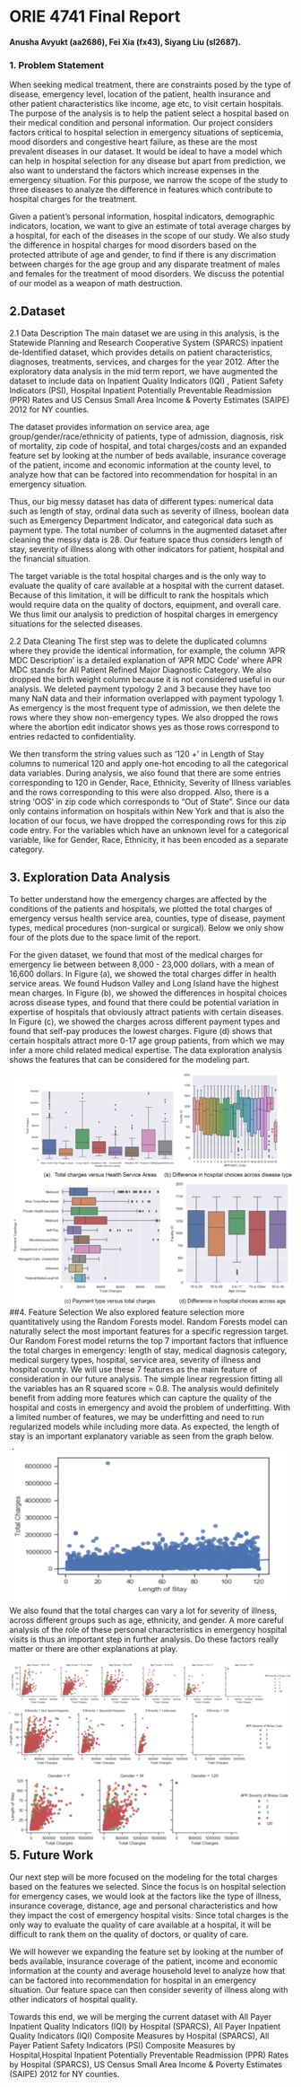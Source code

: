 # ORIE 4741 Final Report
#### Anusha Avyukt (aa2686), Fei Xia (fx43), Siyang Liu (sl2687).
### 1. Problem Statement
When seeking medical treatment, there are constraints posed by the type of disease, emergency level, location of the patient, health insurance and other patient characteristics like income, age etc, to visit certain hospitals. The purpose of the analysis is to help the patient select a hospital based on their medical condition and personal information. Our project considers factors critical to hospital selection in emergency situations of septicemia, mood disorders and congestive heart failure, as these are the most prevalent diseases in our dataset. It would be ideal to have a model which can help in hospital selection for any disease but apart from prediction, we also want to understand the factors which increase expenses in the emergency situation. For this purpose, we narrow the scope of the study to three diseases to analyze the difference in features which contribute to hospital charges for the treatment. 

Given a patient’s personal information, hospital indicators, demographic indicators, location, we want to give an estimate of total average charges by a hospital, for each of the diseases in the scope of our study. We also study the difference in hospital charges for mood disorders based on the protected attribute of age and gender, to find if there is any discrimation between charges for the age group and any disparate treatment of males and females for the treatment of mood disorders. We discuss the potential of our model as a weapon of math destruction. 

## 2.Dataset
2.1 Data Description
The main dataset we are using in this analysis, is the Statewide Planning and Research Cooperative System (SPARCS) inpatient de-Identified dataset, which provides details on patient characteristics, diagnoses, treatments, services, and charges for the year 2012. After the exploratory data analysis in the mid term report, we have augmented the dataset to include data on Inpatient Quality Indicators (IQI) , Patient Safety Indicators (PSI), Hospital Inpatient Potentially Preventable Readmission (PPR) Rates  and US Census Small Area Income & Poverty Estimates (SAIPE) 2012 for NY counties. 

The dataset provides information on service area, age group/gender/race/ethnicity of patients, type of admission, diagnosis, risk of mortality, zip code of hospital, and total charges/costs and an expanded feature set by looking at the number of beds available, insurance coverage of the patient, income and economic information at the county level, to analyze how that can be factored into recommendation for hospital in an emergency situation.  

Thus, our big messy dataset has data of different types: numerical data such as length of stay, ordinal data such as severity of illness, boolean data such as Emergency Department Indicator, and categorical data such as payment type. The total number of columns in the augmented dataset after cleaning the messy data is 28. Our feature space thus considers length of stay, severity of illness along with other indicators for patient, hospital and the financial situation. 

The target variable is the total hospital charges and is the only way to evaluate the quality of care available at a hospital with the current dataset. Because of this limitation, it will be difficult to rank the hospitals which would require data on the quality of doctors, equipment, and overall care. We thus limit our analysis to prediction of hospital charges in emergency situations for the selected diseases.  


2.2 Data Cleaning
The first step was to delete the duplicated columns where they provide the identical information, for example, the column ‘APR MDC Description’ is a detailed explanation of ‘APR MDC Code’ where APR MDC stands for All Patient Refined Major Diagnostic Category. We also dropped the birth weight column because it is not considered useful in our analysis. We deleted payment typology 2 and 3 because they have too many NaN data and their information overlapped with payment typology 1. As emergency is the most frequent type of admission, we then delete the rows where they show non-emergency types. We also dropped the rows where the abortion edit indicator shows yes as those rows correspond to entries redacted to confidentiality. 

We then transform the string values such as ‘120 +’ in Length of Stay columns to numerical 120 and apply one-hot encoding to all the categorical data variables. During analysis, we also found that there are some entries corresponding to 120 in Gender, Race, Ethnicity, Severity of Illness variables and the rows corresponding to this were also dropped. Also, there is a string ‘OOS’ in zip code which corresponds to “Out of State”. Since our data only contains information on hospitals within New York and that is also the location of our focus, we have dropped the corresponding rows for this zip code entry. For the variables which have an unknown level for a categorical variable, like for Gender, Race, Ethnicity, it has been encoded as a separate category. 



## 3. Exploration Data Analysis
To better understand how the emergency charges are affected by the conditions of the patients and hospitals, we plotted the total charges of emergency versus health service area, counties, type of disease, payment types, medical procedures (non-surgical or surgical). Below we only show four of the plots due to the space limit of the report.	

For the given dataset, we found that most of the medical charges for emergency lie between between 8,000 - 23,000 dollars, with a mean of 16,600 dollars. In Figure (a), we showed the total charges differ in health service areas. We found Hudson Valley and Long Island have the highest mean charges. In Figure (b), we showed the differences in hospital choices across disease types, and found that there could be potential variation in expertise of hospitals that obviously attract patients with certain diseases. In Figure (c), we showed the charges across different payment types and found that self-pay produces the lowest charges. Figure (d) shows that certain hospitals attract more 0-17 age group patients, from which we may infer a more child related medical expertise. The data exploration analysis shows the features that can be considered for the modeling part.


<img src="Figure.PNG"
     alt="Markdown Monster icon"
     style="float: left; margin-right: 10px;" />


##4. Feature Selection
We also explored feature selection more quantitatively using the Random Forests model. Random Forests model can naturally select the most important features for a specific regression target. Our Random Forest model returns the top 7 important factors that influence the total charges in emergency: length of stay, medical diagnosis category, medical surgery types, hospital, service area, severity of illness and hospital county. We will use these 7 features as the main feature of consideration in our future analysis.
The simple linear regression fitting all the variables has an R squared score = 0.8. The analysis would definitely benefit from adding more features which can capture the quality of the hospital and costs in emergency and avoid the problem of underfitting. With a limited number of features, we may be underfitting and need to run regularized models while including more data.  As expected, the length of stay is an important explanatory variable as seen from the graph below. 



<img src="figure4.PNG"
     alt="Markdown Monster icon"
     style="float: left; margin-right: 40px;" />
     
We also found that the total charges can vary a lot for severity of illness, across different groups such as age, ethnicity, and gender. A more careful analysis of the role of these personal characteristics in emergency hospital visits is thus an important step in further analysis. Do these factors really matter or there are other explanations at play. 

<img src="Figure3.PNG"
     alt="Markdown Monster icon"
     style="float: left; margin-right: 10px;" />

## 5. Future Work
Our next step will be more focused on the modeling for the total charges based on the features we selected. Since the focus is on hospital selection for emergency cases, we would look at the factors like the type of illness, insurance coverage, distance, age and personal characteristics and how they impact the cost of emergency hospital visits. Since total charges is the only way to evaluate the quality of care available at a hospital, it will be difficult to rank them on the quality of doctors, or quality of care. 

We will however we expanding the feature set by looking at the number of beds available, insurance coverage of the patient, income and economic information at the county and average household level to analyze how that can be factored into recommendation for hospital in an emergency situation.  Our feature space can then consider severity of illness along with other indicators of hospital quality.
 
Towards this end, we will be merging the current dataset with All Payer Inpatient Quality Indicators (IQI) by Hospital (SPARCS), All Payer Inpatient Quality Indicators (IQI) Composite Measures by Hospital (SPARCS), All Payer Patient Safety Indicators (PSI) Composite Measures by Hospital,Hospital Inpatient Potentially Preventable Readmission (PPR) Rates by Hospital (SPARCS), US Census Small Area Income & Poverty Estimates (SAIPE) 2012 for NY counties.
